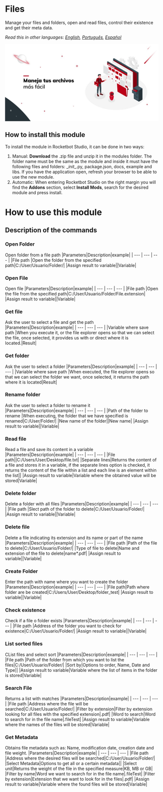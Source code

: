 



# Files
  
Manage your files and folders, open and read files, control their existence and get their meta data.  

*Read this in other languages: [English](Manual_Files.md), [Português](Manual_Files.pr.md), [Español](Manual_Files.es.md)*
  
![banner](imgs/Banner_Files.png)
## How to install this module
  
To install the module in Rocketbot Studio, it can be done in two ways:
1. Manual: __Download__ the .zip file and unzip it in the modules folder. The folder name must be the same as the module and inside it must have the following files and folders: \__init__.py, package.json, docs, example and libs. If you have the application open, refresh your browser to be able to use the new module.
2. Automatic: When entering Rocketbot Studio on the right margin you will find the **Addons** section, select **Install Mods**, search for the desired module and press install.  

# How to use this module




## Description of the commands

### Open Folder
  
Open folder from a file path
|Parameters|Description|example|
| --- | --- | --- |
|File path  |Open the folder from the specified path|C:/User/Usuario/Folder/|
|Assign result to variable||Variable|

### Open File
  
Open file
|Parameters|Description|example|
| --- | --- | --- |
|File path  |Open the file from the specified path|C:/User/Usuario/Folder/File.extension|
|Assign result to variable||Variable|

### Get file
  
Ask the user to select a file and get the path
|Parameters|Description|example|
| --- | --- | --- |
|Variable where save path  |When you execute it, or the file explorer opens so that we can select the file, once selected, it provides us with or direct where it is located.|Result|

### Get folder
  
Ask the user to select a folder
|Parameters|Description|example|
| --- | --- | --- |
|Variable where save path  |When executed, the file explorer opens so that we can select the folder we want, once selected, it returns the path where it is located|Result|

### Rename folder
  
Ask the user to select a folder to rename it
|Parameters|Description|example|
| --- | --- | --- |
|Path of the folder to rename  |When executing, the folder that we have specified is renamed|C:/User/Folder/|
|New name of the folder||New name|
|Assign result to variable||Variable|

### Read file
  
Read a file and save its content in a variable
|Parameters|Description|example|
| --- | --- | --- |
|File path||C:/Users/User/Desktop/file.txt|
|Separate lines|Returns the content of a file and stores it in a variable, if the separate lines option is checked, it returns the content of the file within a list and each line is an element within the list||
|Assign result to variable|Variable where the obtained value will be stored|Variable|

### Delete folder
  
Delete a folder with all files
|Parameters|Description|example|
| --- | --- | --- |
|File path  |Slect path of the folder to delete|C:/User/Usuario/Folder/|
|Assign result to variable||Variable|

### Delete file
  
Delete a file indicating its extension and its name or part of the name
|Parameters|Description|example|
| --- | --- | --- |
|File path  |Path of the file to delete|C:/User/Usuario/Folder/|
|Type of file to delete|Name and extension of the file to delete|name*.pdf|
|Assign result to variable||Variable|

### Create Folder
  
Enter the path with name where you want to create the folder
|Parameters|Description|example|
| --- | --- | --- |
|File path|Path where folder are be created|C:/Users/User/Desktop/folder_test|
|Assign result to variable||Variable|

### Check existence
  
Check if a file o folder exists
|Parameters|Description|example|
| --- | --- | --- |
|File path  |Address of the folder you want to check for existence|C:/User/Usuario/Folder/|
|Assign result to variable||Variable|

### List sorted files
  
CList files and select sort
|Parameters|Description|example|
| --- | --- | --- |
|File path  |Path of the folder from which you want to list the files|C:/User/Usuario/Folder/|
|Sort by|Options to order, Name, Date and Type||
|Assign result to variable|Variable where the list of items in the folder is stored|Variable|

### Search File
  
Returns a list with matches
|Parameters|Description|example|
| --- | --- | --- |
|File path  |Address where the file will be searched|C:/User/Usuario/Folder/|
|Filter by extension|Filter by extension looking for all files with the specified extension|.pdf|
|Word to search|Word to search for in the file name|.fileTest|
|Assign result to variable|Variable where the names of the files will be stored|Variable|

### Get Metadata
  
Obtains file metadata such as: Name, modification date, creation date and file weight.
|Parameters|Description|example|
| --- | --- | --- |
|File path  |Address where the desired files will be searched|C:/User/Usuario/Folder/|
|Select Metadata|Options to get all or a certain metadata||
|Select unit|Returns the weight of the file in the specified measure|KB, MB or GB|
|Filter by name|Word we want to search for in the file name|.fileTest|
|Filter by extension|Extension that we want to look for in the files|.pdf|
|Assign result to variable|Variable where the found files will be stored|Variable|
